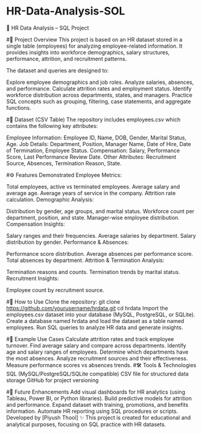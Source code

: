 # HR-Data-Analysis-SOL
🏢 HR Data Analysis – SQL Project

#📌 Project Overview
This project is based on an HR dataset stored in a single table (employees) for analyzing employee-related information. It provides insights into workforce demographics, salary structures, performance, attrition, and recruitment patterns.

The dataset and queries are designed to:

Explore employee demographics and job roles.
Analyze salaries, absences, and performance.
Calculate attrition rates and employment status.
Identify workforce distribution across departments, states, and managers.
Practice SQL concepts such as grouping, filtering, case statements, and aggregate functions.

#📂 Dataset (CSV Table)
The repository includes employees.csv which contains the following key attributes:

Employee Information: Employee ID, Name, DOB, Gender, Marital Status, Age.
Job Details: Department, Position, Manager Name, Date of Hire, Date of Termination, Employee Status.
Compensation: Salary, Performance Score, Last Performance Review Date.
Other Attributes: Recruitment Source, Absences, Termination Reason, State.

#⚙️ Features Demonstrated
Employee Metrics:

Total employees, active vs terminated employees.
Average salary and average age.
Average years of service in the company.
Attrition rate calculation.
Demographic Analysis:

Distribution by gender, age groups, and marital status.
Workforce count per department, position, and state.
Manager-wise employee distribution.
Compensation Insights:

Salary ranges and their frequencies.
Average salaries by department.
Salary distribution by gender.
Performance & Absences:

Performance score distribution.
Average absences per performance score.
Total absences by department.
Attrition & Termination Analysis:

Termination reasons and counts.
Termination trends by marital status.
Recruitment Insights:

Employee count by recruitment source.

#🚀 How to Use
Clone the repository:
git clone https://github.com/yourusername/hrdata.git
cd hrdata
Import the employees.csv dataset into your database (MySQL, PostgreSQL, or SQLite).
Create a database named hrdata and load the dataset as a table named employees.
Run SQL queries to analyze HR data and generate insights.

#🎯 Example Use Cases
Calculate attrition rates and track employee turnover.
Find average salary and compare across departments.
Identify age and salary ranges of employees.
Determine which departments have the most absences.
Analyze recruitment sources and their effectiveness.
Measure performance scores vs absences trends.
#🛠️ Tools & Technologies
SQL (MySQL/PostgreSQL/SQLite compatible)
CSV file for structured data storage
GitHub for project versioning

#📌 Future Enhancements
Add visual dashboards for HR analytics (using Tableau, Power BI, or Python libraries).
Build predictive models for attrition and performance.
Expand dataset with training, promotions, and benefits information.
Automate HR reporting using SQL procedures or scripts.
Developed by [Piyush Thool] ✨ This project is created for educational and analytical purposes, focusing on SQL practice with HR datasets.

